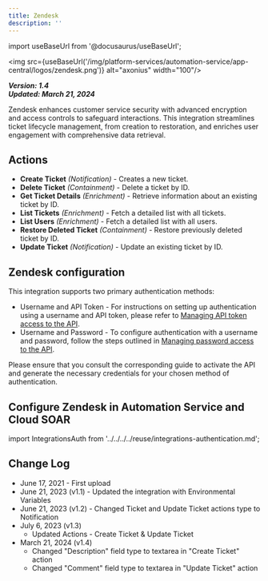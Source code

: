 ```yaml
---
title: Zendesk
description: ''
---
```


import useBaseUrl from '@docusaurus/useBaseUrl';

<img src={useBaseUrl('/img/platform-services/automation-service/app-central/logos/zendesk.png')} alt="axonius" width="100"/>

***Version: 1.4  
Updated: March 21, 2024***

Zendesk enhances customer service security with advanced encryption and access controls to safeguard interactions.
This integration streamlines ticket lifecycle management, from creation to restoration, and enriches user engagement with comprehensive data retrieval.

## Actions

* **Create Ticket** *(Notification)* - Creates a new ticket.
* **Delete Ticket** *(Containment)* - Delete a ticket by ID.
* **Get Ticket Details** *(Enrichment)* - Retrieve information about an existing ticket by ID.
* **List Tickets** *(Enrichment)* - Fetch a detailed list with all tickets.
* **List Users** *(Enrichment)* - Fetch a detailed list with all users.
* **Restore Deleted Ticket** *(Containment)* - Restore previously deleted ticket by ID.
* **Update Ticket** *(Notification)* - Update an existing ticket by ID.

## Zendesk configuration

This integration supports two primary authentication methods:

* Username and API Token - For instructions on setting up authentication using a username and API token, please refer to [Managing API token access to the API](https://support.zendesk.com/hc/en-us/articles/4408889192858-Managing-access-to-the-Zendesk-API#topic_tcb_fk1_2yb).
* Username and Password - To configure authentication with a username and password, follow the steps outlined in [Managing password access to the API](https://support.zendesk.com/hc/en-us/articles/4408889192858-Managing-access-to-the-Zendesk-API#topic_zbv_ck1_2yb).

Please ensure that you consult the corresponding guide to activate the API and generate the necessary credentials for your chosen method of authentication.

## Configure Zendesk in Automation Service and Cloud SOAR

import IntegrationsAuth from '../../../../reuse/integrations-authentication.md';

<IntegrationsAuth/>

## Change Log

* June 17, 2021 - First upload
* June 21, 2023 (v1.1) - Updated the integration with Environmental Variables
* June 21, 2023 (v1.2) - Changed Ticket and Update Ticket actions type to Notification
* July 6, 2023 (v1.3)
    + Updated Actions - Create Ticket & Update Ticket
* March 21, 2024 (v1.4)
    + Changed "Description" field type to textarea in "Create Ticket" action
    + Changed "Comment" field type to textarea in "Update Ticket" action
